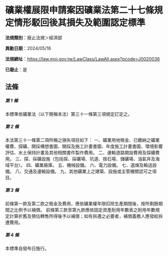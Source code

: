 # 礦業權展限申請案因礦業法第二十七條規定情形駁回後其損失及範圍認定標準

**法規類別**：廢止法規＞經濟部

**異動日期**：2024/05/16  

**法規網址**：https://law.moj.gov.tw/LawClass/LawAll.aspx?pcode=J0020036

**已廢止**：是



## 法條
##### 第 1 條
本標準依礦業法（以下簡稱本法）第三十一條第三項規定訂定之。

##### 第 2 條
本法第三十一條第二項所稱之損失項目如下：
一、礦業用地租金、已繳納之礦業權費、探礦、開採構想書圖、開採及施工計畫書圖、年度施工計畫書圖、環境影響評估、水土保持計畫及其他相關書件製作費用。
二、運輸道路開設費用及探礦費用。
三、探、採礦設施（包括探、採礦場、坑道、捨石場、儲礦場、油氣井及海域平台）。
四、礦業廠庫。
五、機械設備。
六、電力設備。
七、選煉及輸送設備。
八、交通及運輸設備。
九、其他礦業上之建築、設施或主管機關認可之項目。

##### 第 3 條
前條第一款及第二款之租金及費用，應依礦業權年限扣除生產期間後，按所剩餘期間之比例予以補償。
前條第三款至第九款應依固定資產耐用年數表之耐用年數規定計算折舊及預估轉售所得後予以補償；如有拆遷之必要者，補償義務人應發給拆遷費用。

##### 第 4 條
本標準自發布日施行。


